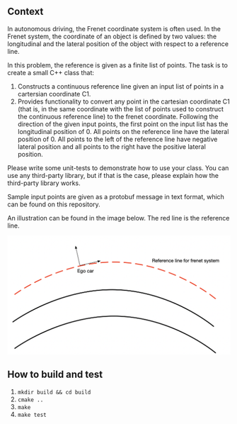 ## Context

In autonomous driving, the Frenet coordinate system is often used. In the Frenet system, the coordinate of an object is defined by two values: the longitudinal and the lateral position of the object with respect to a reference line.

In this problem, the reference is given as a finite list of points. The task is to create a small C++ class that:
1. Constructs a continuous reference line given an input list of points in a cartersian coordinate C1.
2. Provides functionality to convert any point in the cartesian coordinate C1 (that is, in the same coordinate with the list of points used to construct the continuous reference line) to the frenet coordinate. Following the direction of the given input points, the first point on the input list has the longitudinal position of 0. All points on the reference line have the lateral position of 0. All points to the left of the reference line have negative lateral position and all points to the right have the positive lateral position.

Please write some unit-tests to demonstrate how to use your class. You can use any third-party library, but if that is the case, please explain how the third-party library works. 

Sample input points are given as a protobuf message in text format, which can be found on this repository.

An illustration can be found in the image below. The red line is the reference line.

![](images/illustration2.png)

## How to build and test
1. `mkdir build && cd build`
2. `cmake ..`
3. `make`
4. `make test`
